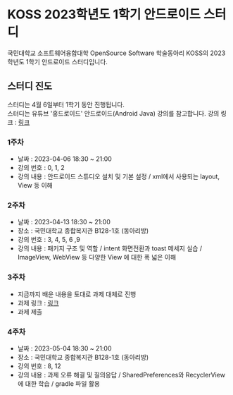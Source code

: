 # KOSS 2023학년도 1학기 안드로이드 스터디
국민대학교 소프트웨어융합대학 OpenSource Software 학술동아리 KOSS의 2023학년도 1학기 안드로이드 스터디입니다.

## 스터디 진도
스터디는 4월 6일부터 1학기 동안 진행됩니다. <br>
스터디는 유튜브 '홍드로이드' 안드로이드(Android Java) 강의를 참고합니다.
강의 링크 : <a href="https://www.youtube.com/watch?v=UNKlX9J6m-A&list=PLC51MBz7PMyyyR2l4gGBMFMMUfYmBkZxm"> 링크 </a> 

### 1주차
- 날짜 : 2023-04-06 18:30 ~ 21:00
- 강의 번호 : 0, 1, 2
- 강의 내용 : 안드로이드 스튜디오 설치 및 기본 설정 / xml에서 사용되는 layout, View 등 이해

### 2주차
- 날짜 : 2023-04-13 18:30 ~ 21:00
- 장소 : 국민대학교 종합복지관 B128-1호 (동아리방)
- 강의 번호 : 3, 4, 5, 6 ,9
- 강의 내용 : 패키지 구조 및 역할 / intent 화면전환과 toast 메세지 실습 / ImageView, WebView 등 다양한 View 에 대한 폭 넓은 이해

### 3주차
- 지금까지 배운 내용을 토대로 과제 대체로 진행
- 과제 링크 : <a href="https://www.notion.so/302dcc398113420480be07f6dc06290a"> 링크 </a>
- 과제 제출

### 4주차
- 날짜 : 2023-05-04 18:30 ~ 21:00
- 장소 : 국민대학교 종합복지관 B128-1호 (동아리방)
- 강의 번호 : 8, 12
- 강의 내용 : 과제 오류 해결 및 질의응답 / SharedPreferences와 RecyclerView에 대한 학습 / gradle 파일 활용
